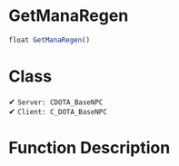 # GetManaRegen
```js	
float GetManaRegen()
```
# Class
✔ `Server: CDOTA_BaseNPC`  
✔ `Client: C_DOTA_BaseNPC`  

# Function Description

